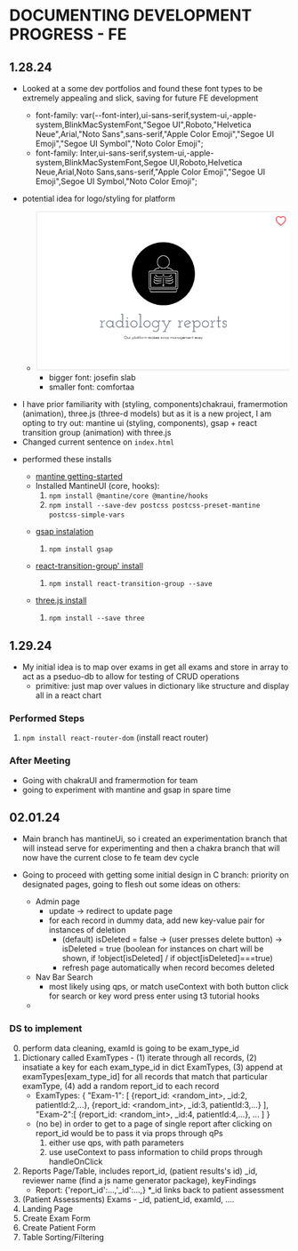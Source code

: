 # DOCUMENTING DEVELOPMENT PROGRESS - FE
## 1.28.24
* Looked at a some dev portfolios and found these font types to be extremely appealing and slick, saving for future FE development
    - font-family: var(--font-inter),ui-sans-serif,system-ui,-apple-system,BlinkMacSystemFont,"Segoe UI",Roboto,"Helvetica Neue",Arial,"Noto Sans",sans-serif,"Apple Color Emoji","Segoe UI Emoji","Segoe UI Symbol","Noto Color Emoji";
    - font-family: Inter,ui-sans-serif,system-ui,-apple-system,BlinkMacSystemFont,Segoe UI,Roboto,Helvetica Neue,Arial,Noto Sans,sans-serif,"Apple Color Emoji","Segoe UI Emoji",Segoe UI Symbol,"Noto Color Emoji";

* potential idea for logo/styling for platform
    - ![logo](potential_logo.png)
        * bigger font: josefin slab
        * smaller font: comfortaa

- I have prior familiarity with (styling, components)chakraui, framermotion (animation), three.js (three-d models) but as it is a new project, I am opting to try out: mantine ui (styling, components), gsap + react transition group (animation) with three.js
- Changed current sentence on `index.html`

* performed these installs
    - [mantine getting-started](https://mantine.dev/getting-started/)
    * Installed MantineUI (core, hooks):
        1. `npm install @mantine/core @mantine/hooks`
        2. `npm install --save-dev postcss postcss-preset-mantine postcss-simple-vars`

    - [gsap instalation](https://gsap.com/docs/v3/Installation)
        1. `npm install gsap`
    - [react-transition-group' install](https://reactcommunity.org/react-transition-group/)
        1.  `npm install react-transition-group --save`

    - [three.js install](https://threejs.org/docs/#manual/en/introduction/Installation)
        1. `npm install --save three`

## 1.29.24
- My initial idea is to map over exams in get all exams and store in array to act as a pseduo-db to allow for testing of CRUD operations
    * primitive: just map over values in dictionary like structure and display all in a react chart

### Performed Steps
1. `npm install react-router-dom` (install react router)
### After Meeting
- Going with chakraUI and framermotion for team
- going to experiment with mantine and gsap in spare time

## 02.01.24
- Main branch has mantineUi, so i created an experimentation branch that will instead serve for experimenting and then a chakra branch that will now have the current close to fe team dev cycle

- Going to proceed with getting some initial design in C branch: priority on designated pages, going to flesh out some ideas on others:
    * Admin page
        - update -> redirect to update page
        - for each record in dummy data, add new key-value pair for instances of deletion
            * (default) isDeleted = false -> (user presses delete button) -> isDeleted = true (boolean for instances on chart will be shown, if !object[isDeleted] / if object[isDeleted]===true)
            * refresh page automatically when record becomes deleted
    * Nav Bar Search
        - most likely using qps, or match useContext with both button click for search or key word press enter using t3 tutorial hooks
    *

### DS to implement
0. perform data cleaning, examId is going to be exam_type_id
1. Dictionary called ExamTypes - (1) iterate through all records, (2) insatiate a key for each exam_type_id in dict ExamTypes, (3) append at examTypes[exam_type_id] for all records that match that particular examType, (4) add a random report_id to each record
    - ExamTypes: {
        "Exam-1": [
            {report_id: <random_int>, _id:2, patientId:2,...},
            {report_id: <random_int>, _id:3, patientId:3,...}
        ],
        "Exam-2":[
            {report_id: <random_int>, _id:4, patientId:4,...},
            ...
        ]
    }
    * (no be) in order to get to a page of single report after clicking on report_id would be to pass it via props through qPs
        1. either use qps, with path parameters
        2. use useContext to pass information to child props through handleOnClick
2. Reports Page/Table, includes report_id, (patient results's id) _id, reviewer name (find a js name generator package), keyFindings
    - Report: {'report_id':...,'_id':...,}
    *_id links back to patient assessment
3. (Patient Assessments) Exams - _id, patient_id, examId, ....
4. Landing Page
5. Create Exam Form
6. Create Patient Form
7. Table Sorting/Filtering
